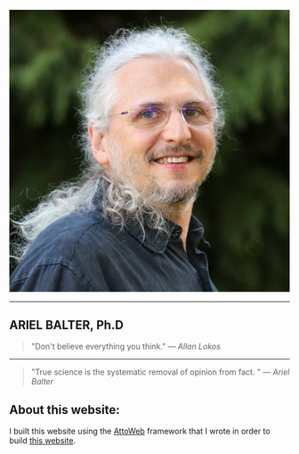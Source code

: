 ![Ariel Balter](assets/img/ArielBalterHeadshot-600x600.jpg)

----------------------------------------------------------------------------------------------
ARIEL BALTER, Ph.D
---
>"Don't believe everything you think." &mdash; _Allan Lokos_  
---
>"True science is the systematic removal of opinion from fact. " &mdash; _Ariel Balter_

## About this website:
I built this website using the [AttoWeb](http://attoweb.org) framework
that I wrote in order to build [this website](https://github.com/abalter/mywebsite).
